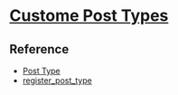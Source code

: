 # [Custome Post Types]()

## Reference

- [Post Type](https://codex.wordpress.org/Post_Types)
- [register_post_type](https://developer.wordpress.org/reference/functions/register_post_type/)